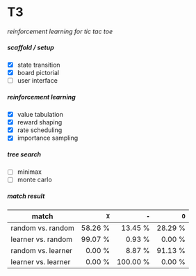 # T3
*reinforcement learning for tic tac toe*


##### scaffold / setup
- [x] state transition
- [x] board pictorial
- [ ] user interface

##### reinforcement learning
- [x] value tabulation
- [x] reward shaping
- [x] rate scheduling
- [x] importance sampling

##### tree search
- [ ] minimax
- [ ] monte carlo

##### match result
|        match        |    `X`   |    `-`   |    `O`   |
|---------------------|---------:|---------:|---------:|
| random  vs. random  |  58.26 % |  13.45 % |  28.29 % |
| learner vs. random  |  99.07 % |   0.93 % |   0.00 % |
| random  vs. learner |   0.00 % |   8.87 % |  91.13 % |
| learner vs. learner |   0.00 % | 100.00 % |   0.00 % |
